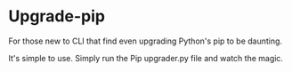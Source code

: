 # Upgrade-pip
For those new to CLI that find even upgrading Python's pip to be daunting.

It's simple to use. Simply run the Pip upgrader.py file and watch the magic.
